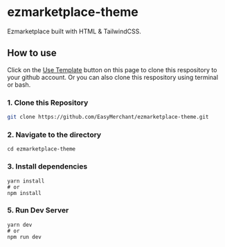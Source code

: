 # ezmarketplace-theme

Ezmarketplace built with HTML & TailwindCSS.

## How to use

Click on the [Use Template](https://github.com/EasyMerchant/ezmarketplace-theme/) button on this page to clone this
respository to your github account. Or you can also clone this respository using terminal or bash.

### 1\. Clone this Repository

```bash
git clone https://github.com/EasyMerchant/ezmarketplace-theme.git
```

### 2\. Navigate to the directory

```
cd ezmarketplace-theme
```

### 3\. Install dependencies

```
yarn install
# or
npm install
```

### 5\. Run Dev Server

```
yarn dev
# or
npm run dev
```
